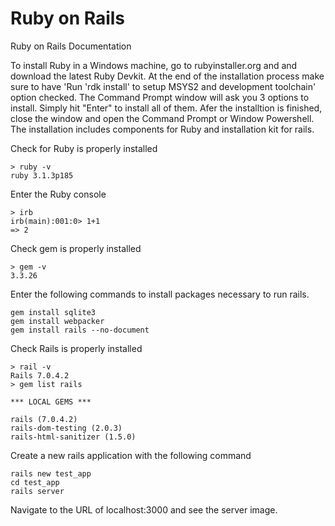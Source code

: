 # Ruby on Rails
Ruby on Rails Documentation

To install Ruby in a Windows machine, go to rubyinstaller.org and and download the latest Ruby Devkit. At the end of the installation process make sure to have 'Run 'rdk install' to setup MSYS2 and development toolchain' option checked. The Command Prompt window will ask you 3 options to install. Simply hit "Enter" to install all of them. Afer the installtion is finished, close the window and open the Command Prompt or Window Powershell. The installation includes components for Ruby and installation kit for rails. 

Check for Ruby is properly installed
```shell
> ruby -v
ruby 3.1.3p185
```

Enter the Ruby console
```shell
> irb
irb(main):001:0> 1+1
=> 2
```

Check gem is properly installed
```shell
> gem -v
3.3.26
```

Enter the following commands to install packages necessary to run rails.
```shell
gem install sqlite3
gem install webpacker
gem install rails --no-document
```

Check Rails is properly installed
```shell
> rail -v
Rails 7.0.4.2
> gem list rails

*** LOCAL GEMS ***

rails (7.0.4.2)
rails-dom-testing (2.0.3)
rails-html-sanitizer (1.5.0)
```

Create a new rails application with the following command
```
rails new test_app
cd test_app
rails server
```

Navigate to the URL of localhost:3000 and see the server image.





